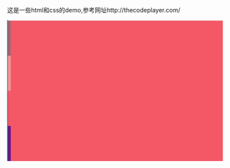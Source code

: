 这是一些html和css的demo,参考网址http://thecodeplayer.com/

![demo1](https://github.com/xlj0516/css_demo/blob/master/image/demo1.png)